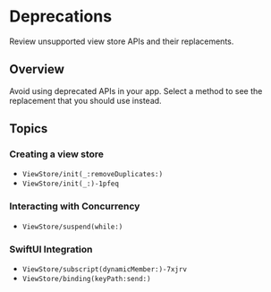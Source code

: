 # Deprecations

Review unsupported view store APIs and their replacements.

## Overview

Avoid using deprecated APIs in your app. Select a method to see the replacement that you should use instead.

## Topics

### Creating a view store

- ``ViewStore/init(_:removeDuplicates:)``
- ``ViewStore/init(_:)-1pfeq``

### Interacting with Concurrency

- ``ViewStore/suspend(while:)``

### SwiftUI Integration

- ``ViewStore/subscript(dynamicMember:)-7xjrv``
- ``ViewStore/binding(keyPath:send:)``
